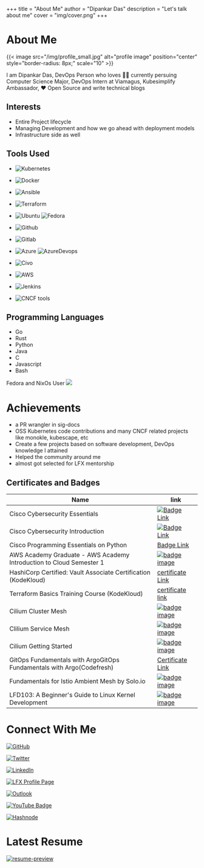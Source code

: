 
+++
title = "About Me"
author = "Dipankar Das"
description = "Let's talk about me"
cover = "img/cover.png"
+++

# About Me


{{< image src="/img/profile_small.jpg" alt="profile image" position="center" style="border-radius: 8px;" scale="10" >}}


I am Dipankar Das, DevOps Person who loves 🧑‍💻 currently persuing Computer Science Major, DevOps Intern at Viamagus, Kubesimplify Ambassador, ♥️ Open Source and write technical blogs

## Interests
- Entire Project lifecycle
- Managing Development and how we go ahead with deployment models
- Infrastructure side as well

## Tools Used
- ![Kubernetes](https://img.shields.io/badge/Kubernetes-326CE5.svg?style=for-the-badge&logo=Kubernetes&logoColor=white)

- ![Docker](https://img.shields.io/badge/Docker-2496ED.svg?style=for-the-badge&logo=Docker&logoColor=white)

- ![Ansible](https://img.shields.io/badge/Ansible-EE0000.svg?style=for-the-badge&logo=Ansible&logoColor=white)

- ![Terraform](https://img.shields.io/badge/Terraform-7B42BC.svg?style=for-the-badge&logo=Terraform&logoColor=white)

- ![Ubuntu](https://img.shields.io/badge/Ubuntu-E95420.svg?style=for-the-badge&logo=Ubuntu&logoColor=white)  ![Fedora](https://img.shields.io/badge/Fedora-51A2DA.svg?style=for-the-badge&logo=Fedora&logoColor=white)

- ![Github](https://img.shields.io/badge/GitHub-181717.svg?style=for-the-badge&logo=GitHub&logoColor=white)

- ![Gitlab](https://img.shields.io/badge/GitLab-FC6D26.svg?style=for-the-badge&logo=GitLab&logoColor=white)

- ![Azure](https://img.shields.io/badge/Microsoft%20Azure-0078D4.svg?style=for-the-badge&logo=Microsoft-Azure&logoColor=white)  ![AzureDevops](https://img.shields.io/badge/Azure%20DevOps-0078D7.svg?style=for-the-badge&logo=Azure-DevOps&logoColor=white)

- ![Civo](https://img.shields.io/badge/Civo-239DFF.svg?style=for-the-badge&logo=Civo&logoColor=white)

- ![AWS](https://img.shields.io/badge/Amazon%20AWS-232F3E.svg?style=for-the-badge&logo=Amazon-AWS&logoColor=white)

- ![Jenkins](https://img.shields.io/badge/Jenkins-D24939.svg?style=for-the-badge&logo=Jenkins&logoColor=white)

- ![CNCF](https://img.shields.io/badge/CNCF-231F20.svg?style=for-the-badge&logo=CNCF&logoColor=white) tools

## Programming Languages
- Go
- Rust
- Python
- Java
- C
- Javascript
- Bash

Fedora and NixOs User
![](https://img.shields.io/badge/Fedora-51A2DA.svg?style=for-the-badge&logo=Fedora&logoColor=white)

# Achievements

- a PR wrangler in sig-docs
- OSS Kubernetes code contributions and many CNCF related projects like monokle, kubescape, etc
- Create a few projects based on software development, DevOps knowledge I attained
- Helped the community around me
- almost got selected for LFX mentorship

## Certificates and Badges
Name | link
-|-
Cisco Cybersecurity Essentials | [![Badge Link](/img/badges/cybersecurity-essentials.png)](https://drive.google.com/file/d/1g-evjWia3Kb6dQW7qaPu50q3rX_wqc5u/view?usp=sharing)
Cisco Cybersecurity Introduction | [![Badge Link](/img/badges/introduction-to-cybersecurity.png)](https://drive.google.com/file/d/1Q4SLZ0tPtWD0wmflEnougjnAfWzU4kJu/view?usp=sharing)
Cisco Programming Essentials on Python | [Badge Link](https://drive.google.com/file/d/1a456llJhGmlh9lqQUGOJhjwtH5Soyhrp/view?usp=sharing)
AWS Academy Graduate - AWS Academy Introduction to Cloud Semester 1 | [![badge image](/img/badges/aws-academy-graduate-aws-academy-introduction-to-cloud-semester-1.png)](https://www.credly.com/badges/b5388332-916b-4118-9da1-a8c05a6166e9/public_url)
HashiCorp Certified: Vault Associate Certification (KodeKloud) | [certificate Link](https://kodekloud.com/certificate-verification/2D03EB671CD0-2D1219437F4C-2D01CCC2F228/)
Terraform Basics Training Course (KodeKloud) | [certificate link](https://kodekloud.com/certificate-verification/2D03EB671CD0-2D01CD002300-2D01CCC2F228/)
Cilium Cluster Mesh | [![badge image](/img/badges/cilium-cluster-mesh.png)](https://www.credly.com/badges/4cca6123-05fe-4446-9f1a-b7aa00fad681/public_url)
Clilium Service Mesh | [![badge image](/img/badges/cilium-service-mesh.png)](https://www.credly.com/badges/55f26118-8541-4836-9347-6cf8b404f5e9/public_url)
Cilium Getting Started | [![badge image](/img/badges/cilium-getting-started.png)](https://www.credly.com/badges/886d4bec-332f-461d-8747-d676ce3eb1e2/public_url)
GitOps Fundamentals with ArgoGitOps Fundamentals with Argo(Codefresh) | [Certificate Link](https://drive.google.com/file/d/1bEVjKmpoGEXRH1133Tdaj7kAoPbp39b5/view?usp=sharing)
Fundamentals for Istio Ambient Mesh by Solo.io | [![badge image](/img/badges/fundamentals-for-istio-ambient-mesh-by-solo-io.png)](https://www.credly.com/badges/66b3471a-394c-4f3e-b882-09969368d4bf/public_url)
LFD103: A Beginner's Guide to Linux Kernel Development | [![badge image](/img/badges/lfd103-a-beginner-s-guide-to-linux-kernel-development.png)](https://www.credly.com/badges/f158dc79-d161-4c73-a921-491f5c0d4c54/public_url)

# Connect With Me

[![GitHub](https://img.shields.io/badge/GitHub-181717.svg?style=for-the-badge&logo=GitHub&logoColor=white)](https://github.com/dipankardas011)

[![Twitter](https://img.shields.io/badge/Twitter-1DA1F2.svg?style=for-the-badge&logo=Twitter&logoColor=white)](https://twitter.com/DipankarDas011)

[![LinkedIn](https://img.shields.io/badge/LinkedIn-0A66C2.svg?style=for-the-badge&logo=LinkedIn&logoColor=white)](https://www.linkedin.com/in/dipankar-das-1324b6206/)

[![LFX Profile Page](https://img.shields.io/badge/Linux%20Foundation-003366.svg?style=for-the-badge&logo=Linux-Foundation&logoColor=white)](https://openprofile.dev/profile/dipsonu10)

[![Outlook](https://img.shields.io/badge/Gmail-EA4335.svg?style=for-the-badge&logo=Gmail&logoColor=white)](mailto:dipankardas0115@gmail.com)

[![YouTube Badge](https://img.shields.io/badge/YouTube-FF0000.svg?style=for-the-badge&logo=YouTube&logoColor=white)](https://www.youtube.com/channel/UCoLkuTgWPsQSeh0BhDFgXVw)

[![Hashnode](https://img.shields.io/badge/Hashnode-2962FF.svg?style=for-the-badge&logo=Hashnode&logoColor=white)](https://dipankardas011.hashnode.dev/)


# Latest Resume

[![resume-preview](/img/resume-preview.jpg)](https://raw.githubusercontent.com/dipankardas011/dipankardas011/main/Resume.pdf)
